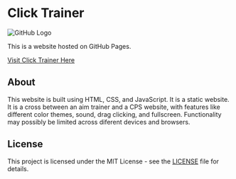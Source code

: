 # Click Trainer

![GitHub Logo](https://github.githubassets.com/images/modules/logos_page/GitHub-Mark.png)

This is a website hosted on GitHub Pages.

[Visit Click Trainer Here](https://iheartgithub1234.github.io/click-trainer/)

## About

This website is built using HTML, CSS, and JavaScript. It is a static website. It is a cross between an aim trainer and a CPS website, with features like different color themes, sound, drag clicking, and fullscreen. Functionality may possibly be limited across diferent devices and browsers.

## License

This project is licensed under the MIT License - see the [LICENSE](LICENSE) file for details.
